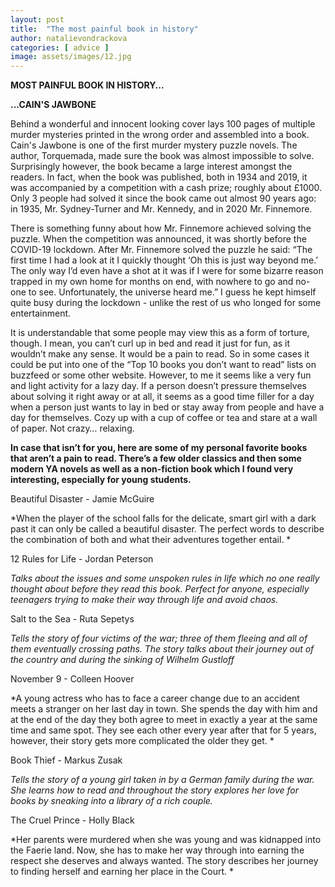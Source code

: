 ```yaml
---
layout: post
title:  "The most painful book in history"
author: natalievondrackova
categories: [ advice ]
image: assets/images/12.jpg
---
```

**MOST PAINFUL BOOK IN HISTORY...**

**...CAIN'S JAWBONE** 

Behind a wonderful and innocent looking cover lays 100 pages of multiple murder mysteries printed in the wrong order and assembled into a book. Cain's Jawbone is one of the first murder mystery puzzle novels. The author, Torquemada, made sure the book was almost impossible to solve. 
Surprisingly however, the book became a large interest amongst the readers. In fact, when the book was published, both in 1934 and 2019, it was accompanied by a competition with a cash prize; roughly about £1000. Only 3 people had solved it since the book came out almost 90 years ago: in 1935, Mr. Sydney-Turner and Mr. Kennedy, and in 2020 Mr. Finnemore. 

There is something funny about how Mr. Finnemore achieved solving the puzzle. When the competition was announced, it was shortly before the COVID-19 lockdown. After Mr. Finnemore solved the puzzle he said: “The first time I had a look at it I quickly thought ‘Oh this is just way beyond me.’ The only way I’d even have a shot at it was if I were for some bizarre reason trapped in my own home for months on end, with nowhere to go and no-one to see. Unfortunately, the universe heard me.” I guess he kept himself quite busy during the lockdown - unlike the rest of us who longed for some entertainment. 

It is understandable that some people may view this as a form of torture, though. I mean, you can’t curl up in bed and read it just for fun, as it wouldn’t make any sense. It would be a pain to read. So in some cases it could be put into one of the “Top 10 books you don’t want to read” lists on buzzfeed or some other website.
However, to me it seems like a very fun and light activity for a lazy day. If a person doesn’t pressure themselves about solving it right away or at all, it seems as a good time filler for a day when a person just wants to lay in bed or stay away from people and have a day for themselves. Cozy up with a cup of coffee or tea and stare at a wall of paper. Not crazy… relaxing. 

**In case that isn’t for you, here are some of my personal favorite books that aren’t a pain to read. There’s a few older classics and then some modern YA novels as well as a non-fiction book which I found very interesting, especially for young students.**

Beautiful Disaster - Jamie McGuire

*When the player of the school falls for the delicate, smart girl with a dark past it can only be called a beautiful disaster. The perfect words to describe the combination of both and what their adventures together entail. *

12 Rules for Life - Jordan Peterson

*Talks about the issues and some unspoken rules in life which no one really thought about before they read this book. Perfect for anyone, especially teenagers trying to make their way through life and avoid chaos.*

Salt to the Sea - Ruta Sepetys

*Tells the story of four victims of the war; three of them fleeing and all of them eventually crossing paths. The story talks about their journey out of the country and during the sinking of Wilhelm Gustloff*

November 9 - Colleen Hoover

*A young actress who has to face a career change due to an accident meets a  stranger on her last day in town. She spends the day with him and at the end of the day they both agree to meet in exactly a year at the same time and same spot. They see each other every year after that for 5 years, however, their story gets more complicated the older they get. *

Book Thief - Markus Zusak

*Tells the story of a young girl taken in by a German family during the war. She learns how to read and throughout the story explores her love for books by sneaking into a library of a rich couple.*

The Cruel Prince - Holly Black

*Her parents were murdered when she was young and was kidnapped into the Faerie land. Now, she has to make her way through into earning the respect she deserves and always wanted. The story describes her journey to finding herself and earning her place in the Court. *
